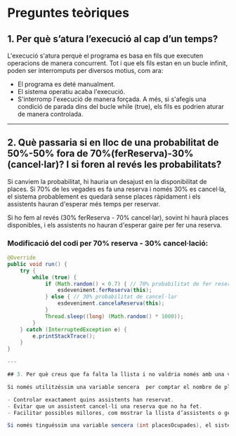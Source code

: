 # Preguntes teòriques

## 1. Per què s’atura l’execució al cap d’un temps?
L'execució s'atura perquè el programa es basa en fils que executen operacions de manera concurrent. Tot i que els fils estan en un bucle infinit, poden ser interromputs per diversos motius, com ara:
- El programa es deté manualment.
- El sistema operatiu acaba l'execució.
- S'interromp l'execució de manera forçada.
A més, si s'afegís una condició de parada dins del bucle while (true), els fils es podrien aturar de manera controlada.

---

## 2. Què passaria si en lloc de una probabilitat de 50%-50% fora de 70%(ferReserva)-30%(cancel·lar)? I si foren al revés les probabilitats?

Si canviem la probabilitat, hi hauria un desajust en la disponibilitat de places. Si 70% de les vegades es fa una reserva i només 30% es cancel·la, el sistema probablement es quedarà sense places ràpidament i els assistents hauran d'esperar més temps per reservar.

Si ho fem al revés (30% ferReserva - 70% cancel·lar), sovint hi haurà places disponibles, i els assistents no hauran d'esperar gaire per fer una reserva.

### Modificació del codi per 70% reserva - 30% cancel·lació:
```java
@Override
public void run() {
    try {
        while (true) {
            if (Math.random() < 0.7) { // 70% probabilitat de fer reserva
                esdeveniment.ferReserva(this);
            } else { // 30% probabilitat de cancel·lar
                esdeveniment.cancelaReserva(this);
            }
            Thread.sleep((long) (Math.random() * 1000));
        }
    } catch (InterruptedException e) {
        e.printStackTrace();
    }
}

---

## 3. Per què creus que fa falta la llista i no valdria només amb una variable sencera de reserves?

Si només utilitzéssim una variable sencera  per comptar el nombre de places ocupades, perdríem informació essencial sobre qui ha fet la reserva. En canvi, amb una llista (List<Assistent> assistents), podem:

- Controlar exactament quins assistents han reservat.
- Evitar que un assistent cancel·li una reserva que no ha fet.
- Facilitar possibles millores, com mostrar la llista d’assistents o gestionar una cua d’espera.

Si només tinguéssim una variable sencera (int placesOcupades), el sistema només sabria quantes places hi ha lliures, però no podria validar quins assistents han reservat realment, fent més difícil la gestió del sistema de reserves.


